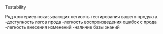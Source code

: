Testability

Ряд критериев показывающих легкость тестирования вашего продукта.
-доступность логов прода
-легкость воспроизведения ошибок с прода
-легкость внесения изменений 
-наличие базы знаний